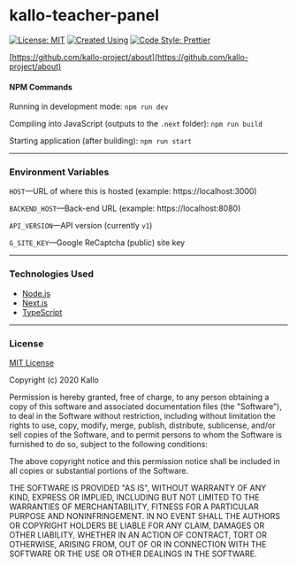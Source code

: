 # kallo-teacher-panel

[![License: MIT](https://img.shields.io/badge/License-MIT-yellow.svg)](https://opensource.org/licenses/MIT)
[![Created Using](https://img.shields.io/badge/TypeScript-98.8%25-blue.svg)](https://wikipedia.org/wiki/TypeScript)
[![Code Style: Prettier](https://img.shields.io/badge/Code%20Style-Prettier-blue.svg)](https://prettier.io/)

[https://github.com/kallo-project/about](https://github.com/kallo-project/about)

#### NPM Commands
Running in development mode: `npm run dev`

Compiling into JavaScript (outputs to the `.next` folder): `npm run build`

Starting application (after building): `npm run start`

----

### Environment Variables
`HOST`—URL of where this is hosted (example: https://localhost:3000)

`BACKEND_HOST`—Back-end URL (example: https://localhost:8080)

`API_VERSION`—API version (currently `v1`)

`G_SITE_KEY`—Google ReCaptcha (public) site key

----

### Technologies Used
- [Node.js](https://github.com/nodejs/node)
- [Next.js](https://github.com/vercel/next.js/)
- [TypeScript](https://github.com/microsoft/TypeScript)

----

### License
[MIT License](https://opensource.org/licenses/MIT)

Copyright (c) 2020 Kallo

Permission is hereby granted, free of charge, to any person obtaining a copy
of this software and associated documentation files (the "Software"), to deal
in the Software without restriction, including without limitation the rights
to use, copy, modify, merge, publish, distribute, sublicense, and/or sell
copies of the Software, and to permit persons to whom the Software is
furnished to do so, subject to the following conditions:

The above copyright notice and this permission notice shall be included in all
copies or substantial portions of the Software.

THE SOFTWARE IS PROVIDED "AS IS", WITHOUT WARRANTY OF ANY KIND, EXPRESS OR
IMPLIED, INCLUDING BUT NOT LIMITED TO THE WARRANTIES OF MERCHANTABILITY,
FITNESS FOR A PARTICULAR PURPOSE AND NONINFRINGEMENT. IN NO EVENT SHALL THE
AUTHORS OR COPYRIGHT HOLDERS BE LIABLE FOR ANY CLAIM, DAMAGES OR OTHER
LIABILITY, WHETHER IN AN ACTION OF CONTRACT, TORT OR OTHERWISE, ARISING FROM,
OUT OF OR IN CONNECTION WITH THE SOFTWARE OR THE USE OR OTHER DEALINGS IN THE
SOFTWARE.
